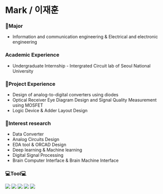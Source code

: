 **Mark / 이재훈**
====================


### 🏫Major
- Information and communication engineering & Electrical and electronic engineering

### Academic Experience
- Undergraduate Internship - Intergrated Circuit lab of Seoul National University

### 💼Project Experience
- Design of analog-to-digital converters using diodes
- Optical Receiver Eye Diagram Design and Signal Quality Measurement using MOSFET
- Logic Device & Adder Layout Design


### 🔬Interest research
- Data Converter
- Analog Circuits Design
- EDA tool & ORCAD Design
- Deep learning & Machine learning
- Digital Signal Processing
- Brain Computer Interface & Brain Machine Interface

### 💻Tool💻
<img src="https://img.shields.io/badge/Python-3766AB?style=plastic&logo=Python&logoColor=white"/></a>
<img src="https://img.shields.io/badge/MATLAB-FF6600?style=plastic&logo=Atlassian&logoColor=blue"/>
<img src="https://img.shields.io/badge/PSPICE-red?style=plastic&logo=Amazon EC2&logoColor=black"/>
<img src="https://img.shields.io/badge/HSPICE-hotpink?style=plastic&logo=CircuitVerse&logoColor=green"/>
<img src="https://img.shields.io/badge/Verilog-black?style=flat&logo=AMD&logoColor=ED1C24"/>

